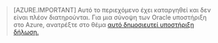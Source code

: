 > [AZURE.IMPORTANT]  Αυτό το περιεχόμενο έχει καταργηθεί και δεν είναι πλέον διατηρούνται.  Για μια σύνοψη των Oracle υποστήριξη στο Azure, ανατρέξτε στο θέμα [αυτό δημοσιευτεί υποστήριξη δήλωση.](http://www.oracle.com/technetwork/topics/cloud/faq-1963009.html#support)